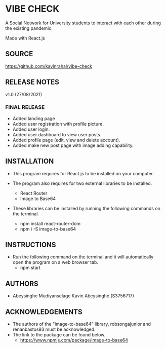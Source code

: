 
# VIBE CHECK #

A Social Network for University students to interact with each other during the existing pandemic.

Made with React.js

## SOURCE ##

https://github.com/kavinrahal/vibe-check

## RELEASE NOTES ##

v1.0 (27/08/2021)

### FINAL RELEASE

- Added landing page
- Added user registration with profile picture.
- Added user login.
- Added user dashboard to view user posts.
- Added profile page (edit, view and delete account).
- Added make new post page with image adding capability.

## INSTALLATION ##
- This program requires for React.js to be installed on your computer.
- The program also requires for two external libraries to be installed.
     - React Router
     - Image to Base64

- These libraries can be installed by running the following commands on the terminal.
    -  npm install react-router-dom
    -  npm i -S image-to-base64

## INSTRUCTIONS ##
- Run the following command on the terminal and it will automatically open the program on a web browser tab.
    - npm start

## AUTHORS ##
- Abeysinghe Mudiyanselage Kavin Abeysinghe (S3756717)

## ACKNOWLEDGEMENTS ##
 - The authors of the "image-to-base64" library, robsongajunior and renanbastos93 must be acknowledged.
 - The link to the package can be found below.
    - https://www.npmjs.com/package/image-to-base64


